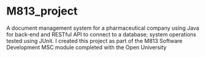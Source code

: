 # M813_project
A document management system for a pharmaceutical company using Java for back-end and RESTful API to connect to a database; system operations tested using JUnit.
I created this project as part of the M813 Software Development MSC module completed with the Open University
